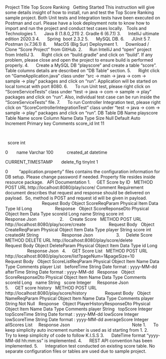 ﻿Project Title
Top Score Ranking
 
Getting Started
This instruction will give some details insight of how to install, run and test the Top Score Ranking sample project. Both Unit tests and Integration tests have been executed on Postman and curl. Please have a look deployment note to know how to import and run the project and conduct test cases locally.
 
Tools and Technologies
1.      Java 8 (1.8.0_211)
2. Gradle 6 (6.7.1)
3.      IntelliJ ultimate edition 2020.3
4.      Spring  boot 2.3.2
5.      MySQL DB.
6.      JUnit 5 
7.      Postman (v.7.36.1)
8.      MacOS (Big Sur)
Deployment
1.      Download / Clone “Score Project” from GitHub.
2.      Run IntelliJ and “open” project from IntelliJ
3.      Right click on “build.gradle” and click on “build”. If any problem, please close and open the project to ensure build is performed properly.
4.      Create a MySQL DB “playscore” and create a table “score”. Table columns details are described on “DB Table” section.
5.      Right click on “GameApplication.java” class under “src -> main -> java -> com -> sample -> play” packages and click on “run”. Application will be started on local tomcat with port 8080.
6.      To run Unit test, please right click on “ScoreServiceTests” class under “test -> java -> com -> sample -> play” packages and click on “run”. Also, individual test case can be run inside the “ScoreServiceTests” file.
7.      To run Controller Integration test, please right click on “ScoreControllerIntegrationTest” class under “test -> java -> com -> sample -> play” packages and click on “run”.
DB Table
DB Name
playscore
Table Name
score
Column Name
Data Type
Size
Null
Default
Auto Increment
Primary key
Comments
score_id
Int
11

 


 
score
int
 

0
 
 
 
name
Varchar
100
 
 
 
 
 
created_at
datetime
 

CURRENT_TIMESTAMP
 
 
 
delete_flg
tinyInt
1

0
 
 
 
 
“application.property” files contains the configuration information for DB setup. Please change password if needed. Property file resides inside resource package.
 
API Documentation
1.     GET Score by ID
 
METHOD
POST
URL
http://localhost:8080/play/score/
Comment
Requirement document describes that request and response should be delivered on payload.  So, method is POST and request id will be given in payload.
                  
            Request Body
Object 
ScoreReqParam
Physical Item
Data Type
Id
Long
                  
Response 
 
Object 
ScoreReponseDto
Physical Object Item
Data Type
scoreId
Long
name
String
score
int
                  
Response Json
                  
2.     Create Score
 
METHOD
POST
URL
http://localhost:8080/play/score/create
 
 
 
            Request Body
 
Object 
CreateReqParam
Physical Object Item
Data Type
player
String
score
int
createdAt
String
                  
Response Json
                  
3.     Delete Score
 
METHOD
DELETE
URL
http://localhost:8080/play/score/delete
            
Request Body
Object 
DeleteParam
Physical Object Item
Data Type
id
Long
                  
Response Json
 
4.     GET Score List
 
METHOD
POST
URL
http://localhost:8080/play/score/list?pageNum=1&pageSize=10
 
            Request Body
 
Object 
ScoreListReqParam
Physical Object Item Name
Data Type
Comments
player
List<String>
 
beforeTime
String
Date format : yyyy-MM-dd
afterTime
String
Date format : yyyy-MM-dd
 
Response 
 
Object 
ScoreResponseDto 
Physical Object Item Name
Data Type
Comments
scoreId
Long
 
name
String
 
score
Integer
 
 
Response Json
                  
 
 
 
 
5.     GET score history 
 
METHOD
POST
URL
http://localhost:8080/play/score/history
 
            Request Body
 
Object 
NameReqParam
Physical Object Item Name
Data Type
Comments
player
String
Not Null
 
Response 
 
Object 
PlayerHistoryResponseDto 
Physical Object Item Name
Data Type
Comments
player
String
 
topScore
Integer
 
topScoreTime
String
Date format : yyyy-MM-dd
lowScore
Integer
 
lowScoreTime
String
Date format : yyyy-MM-dd
averageScore
Integer
 
allScores
List<Integer>
 
 
Response Json
 
 
 
 
 
 
 
 
 
 
 
 
 
 
 
 
 
 
 
 
 
 
 
 
 
Note
1.      To keep simplicity auto increment number is used as id starting from 1. 
2.      Try to keep simplicity of code to follow K.I.S.S
3.      DateTime format “yyyy-MM-dd hh:mm:ss” is implemented.
4.      REST API convention has been implemented.
5.      Integration test conducted on existing score table. No separate configuration files or tables are used due to sample project.

